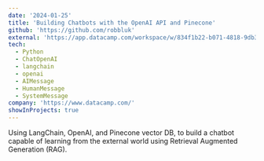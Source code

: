 ```yaml
---
date: '2024-01-25'
title: 'Building Chatbots with the OpenAI API and Pinecone'
github: 'https://github.com/robbluk'
external: 'https://app.datacamp.com/workspace/w/834f1b22-b071-4818-9db3-9bc749a26607/edit'
tech:
  - Python
  - ChatOpenAI
  - langchain
  - openai
  - AIMessage
  - HumanMessage
  - SystemMessage
company: 'https://www.datacamp.com/'
showInProjects: true
---
```


Using LangChain, OpenAI, and Pinecone vector DB, to build a chatbot capable of learning from the external world using Retrieval Augmented Generation (RAG).
